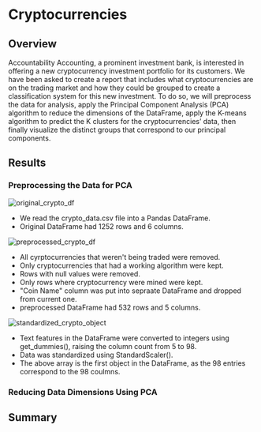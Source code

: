 # Cryptocurrencies

## Overview
Accountability Accounting, a prominent investment bank, is interested in offering a new cryptocurrency investment portfolio for its customers. We have been asked to create a report that includes what cryptocurrencies are on the trading market and how they could be grouped to create a classification system for this new investment. To do so, we will preprocess the data for analysis, apply the Principal Component Analysis (PCA) algorithm to reduce the dimensions of the DataFrame, apply the K-means algorithm to predict the K clusters for the cryptocurrencies’ data, then finally visualize the distinct groups that correspond to our  principal components.

## Results

### Preprocessing the Data for PCA
![original_crypto_df](https://user-images.githubusercontent.com/99751636/177620366-25e8668e-a579-47a7-9f62-1dc2d2b2bd3c.png)

* We read the crypto_data.csv file into a Pandas DataFrame.
* Original DataFrame had 1252 rows and 6 columns.

![preprocessed_crypto_df](https://user-images.githubusercontent.com/99751636/177620591-15982b11-31c7-416e-bb5c-70c1f3b73b48.png)

* All cyrptocurrencies that weren't being traded were removed.
* Only cryptocurrencies that had a working algorithm were kept.
* Rows with null values were removed.
* Only rows where cryptocurrency were mined were kept.
* "Coin Name" column was put into sepraate DataFrame and dropped from current one.
* preprocessed DataFrame had 532 rows and 5 columns.

![standardized_crypto_object](https://user-images.githubusercontent.com/99751636/177621301-301430e6-8f48-4388-935b-9582006256fb.png)

* Text features in the DataFrame were converted to integers using get_dummies(), raising the column count from 5 to 98.
* Data was standardized using StandardScaler(). 
* The above array is the first object in the DataFrame, as the 98 entries correspond to the 98 coulmns.

### Reducing Data Dimensions Using PCA

## Summary
